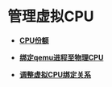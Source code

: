 # 管理虚拟CPU<a name="ZH-CN_TOPIC_0183154322"></a>

-   **[CPU份额](CPU份额.md)**  

-   **[绑定qemu进程至物理CPU](绑定qemu进程至物理CPU.md)**  

-   **[调整虚拟CPU绑定关系](调整虚拟CPU绑定关系.md)**  


